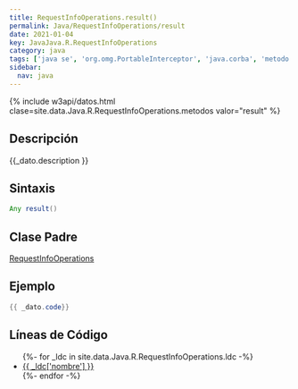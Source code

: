 ```yaml
---
title: RequestInfoOperations.result()
permalink: Java/RequestInfoOperations/result
date: 2021-01-04
key: JavaJava.R.RequestInfoOperations
category: java
tags: ['java se', 'org.omg.PortableInterceptor', 'java.corba', 'metodo java', 'Java 1.0']
sidebar: 
  nav: java
---
```


{% include w3api/datos.html clase=site.data.Java.R.RequestInfoOperations.metodos valor="result" %}

## Descripción
{{_dato.description }}

## Sintaxis
~~~java
Any result()
~~~

## Clase Padre
[RequestInfoOperations](/Java/RequestInfoOperations/)

## Ejemplo
~~~java
{{ _dato.code}}
~~~

## Líneas de Código
<ul>
{%- for _ldc in site.data.Java.R.RequestInfoOperations.ldc -%}
   <li>
       <a href="{{_ldc['url'] }}">{{ _ldc['nombre'] }}</a>
   </li>
{%- endfor -%}
</ul>
